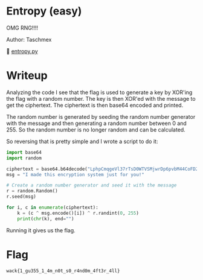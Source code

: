 # Entropy (easy)

OMG RNG!!!!

Author: Taschmex

📎 [entropy.py](entropy.py)

# Writeup

Analyzing the code I see that the flag is used to generate a key by XOR'ing the flag with a random number. The key is then XOR'ed with the message to get the ciphertext. The ciphertext is then base64 encoded and printed.

The random number is generated by seeding the random number generator with the message and then generating a random number between 0 and 255. So the random number is no longer random and can be calculated.

So reversing that is pretty simple and I wrote a script to do it:

```python
import base64
import random

ciphertext = base64.b64decode("LphpCmqgeVl37rTsD0WTVSMjwrDp6pvbM44CoFD2yhClx0kAs0dInVdReA==")
msg = "I made this encryption system just for you!"

# Create a random number generator and seed it with the message
r = random.Random()
r.seed(msg)

for i, c in enumerate(ciphertext):
    k = (c ^ msg.encode()[i]) ^ r.randint(0, 255)
    print(chr(k), end="")
```

Running it gives us the flag.

# Flag

```
wack{1_gu355_1_4m_n0t_s0_r4nd0m_4ft3r_4ll}
```